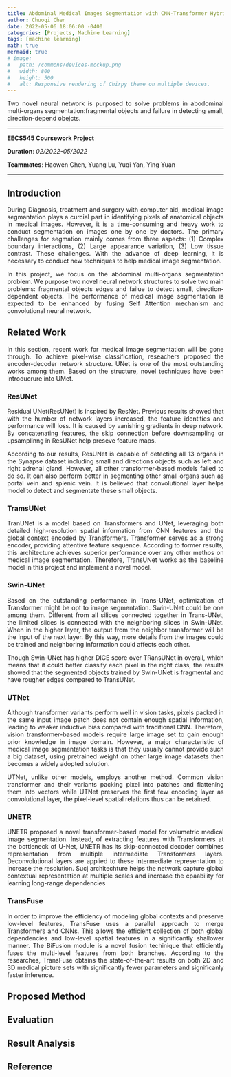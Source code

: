 ```yaml
---
title: Abdominal Medical Images Segmentation with CNN-Transformer Hybrid Model
author: Chuoqi Chen
date: 2022-05-06 18:06:00 -0400
categories: [Projects, Machine Learning]
tags: [machine learning]
math: true
mermaid: true
# image:
#   path: /commons/devices-mockup.png
#   width: 800
#   height: 500
#   alt: Responsive rendering of Chirpy theme on multiple devices.
---
```

<style>body {text-align: justify}</style>

Two novel neural network is purposed to solve problems in abodominal multi-organs segmentation:fragmental objects and failure in detecting small, direction-depend obejcts. 

---
**EECS545 Coursework Project**         

**Duration**: *02/2022-05/2022*

**Teammates**: Haowen Chen, Yuang Lu, Yuqi Yan, Ying Yuan

---
## Introduction
During Diagnosis, treatment and surgery with computer aid, medical image segmantation plays a curcial part in identifying pixels of anatomical objects in medical images. However, it is a time-consuming and heavy work to conduct segmentation on images one by one by doctors. The primary challenges for segmation mainly comes from three aspects: (1) Complex boundary interactions, (2) Large appearance variation, (3) Low tissue contrast. These challenges. With the advance of deep learning, it is necessary to conduct new techniques to help medical image segmentation.  

In this project, we focus on the abdominal multi-organs segmentation problem. We purpose two novel neural network structures to solve two main problems: fragmental objects edges and failue to detect small, direction-dependent objects. The performance of medical image segmentation is expected to be enhanced by fusing Self Attention mechanism and convolutional neural network. 

## Related Work
In this section, recent work for medical image segmentation will be gone through. To achieve pixel-wise classification, reseachers proposed the encoder-decoder network structure. UNet is one of the most outstanding works among them. Based on the structure, novel techniques have been introducrure into UMet. 
### ResUNet
Residual UNet(ResUNet) is inspired by ResNet. Previous results showed that with the humber of network layers increased, the feature identities and performance will loss. It is caused by vanishing gradients in deep network. By concatenating features, the skip connection before downsampling or upsamplinng in ResUNet help preseve feature maps. 

According to our results, ResUNet is capable of detecting all 13 organs in the Synapse dataset including small and directions objects such as left and right adrenal gland. However, all other transformer-based models failed to do so. It can also perform better in segmenting other small organs such as portal vein and splenic vein. It is believed that convolutional layer helps model to detect and segmentate these small objects.
### TramsUNet
TranUNet is a model based on Transformers and UNet, leveraging both detailed high-resolution spatial information from CNN features and the global context encoded by Transformers. Transformer serves as a strong encoder, providing attentive feature sequence. According to former results, this architecture achieves superior performance over any other methos on medical image segmentation. Therefore, TransUNet works as the baseline model in this project and implement a novel model.
### Swin-UNet
Based on the outstanding performance in Trans-UNet, optimization of Transformer might be opt to image segmentation. Swin-UNet could be one among them. Different from all silices connected together in Trans-UNet, the limited slices is connected with the neighboring slices in  Swin-UNet. When in the higher layer, the output from the neighbor transformer will be the input of the next layer. By this way, more details from the images could be trained and neighboring information could affects each other. 

Though Swin-UNet has higher DICE score over TRansUNet in overall, which means that it could better classify each pixel in the right class, the results showed that the segmented objects trained by Swin-UNet is fragmental and have rougher edges compared to TransUNet.
### UTNet
Although transformer variants perform well in vision tasks, pixels packed in the same input image patch does not contain enough spatial information, leading to weaker inductive bias compared with traditional CNN. Therefore, vision transformer-based models require large image set to gain enough prior knowledge in image domain. However, a major characteristic of medical image segmentation tasks is that they usually cannot provide such a big dataset, using pretrained weight on other large image datasets then becomes a widely adopted solution.

UTNet, unlike other models, employs another method. Common vision transformer and their variants packing pixel into patches and flattening them into vectors while UTNet preserves the first few encoding layer as convolutional layer, the pixel-level spatial relations thus can be retained.
### UNETR
UNETR proposed a novel transformer-based model for volumetric medical image segmentation. Instead, of extracting features with Transformers at the bottleneck of U-Net, UNETR has its skip-connected decoder combines representation from multiple intermediate Transformers layers. Deconvolutional layers are applied to these intermediate representation to increase the resolution. Sucj architechture helps the network capture global contextual representation at multiple scales and increase the cpaability for learning long-range dependencies
### TransFuse
In order to improve the efficiency of modeling global contexts and preserve low-level features, TransFuse uses a parallel approach to merge Transformers and CNNs. This allows the efficient collection of both global dependencies and low-level spatial features in a significantly shallower manner. The BiFusion module is a novel fusion techinique that efficiently fuses the multi-level features from both branches. According to the researches, TransFuse obtains the state-of-the-art results on both 2D and 3D medical picture sets with significantly fewer parameters and significanly faster inference.
## Proposed Method
## Evaluation

## Result Analysis

## Reference
